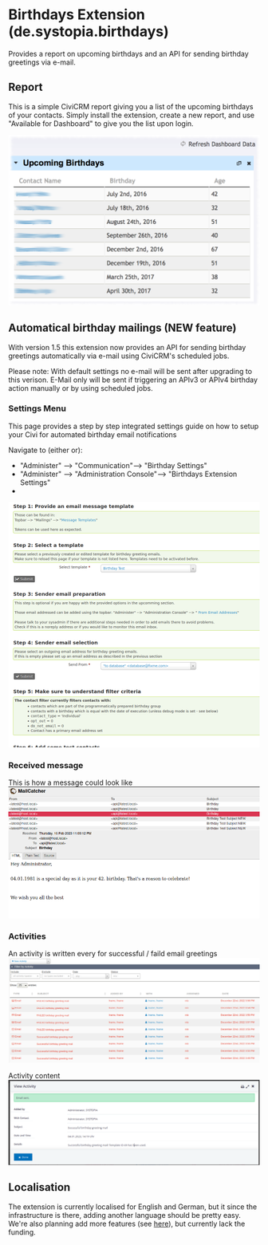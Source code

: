 # Birthdays Extension (de.systopia.birthdays)
Provides a report on upcoming birthdays and an API for sending 
birthday greetings via e-mail.

## Report
This is a simple CiviCRM report giving you a list of the upcoming birthdays of
your contacts. Simply install the extension, create a new report, and use
"Available for Dashboard" to give you the list upon login.

![image](/docs/images/birthday_report.png)

## Automatical birthday mailings (NEW feature)
With version 1.5 this extension now provides an API for sending 
birthday greetings automatically via e-mail using CiviCRM's scheduled jobs.

Please note: With default settings no e-mail will be sent after upgrading 
to this verison. E-Mail only will be sent if triggering an APIv3 or APIv4
birthday action manually or by using scheduled jobs.

### Settings Menu
This page provides a step by step integrated settings guide on how to setup
your Civi for automated birthday email notifications

Navigate to (either or):
- "Administer" --> "Communication"--> "Birthday Settings"
- "Administer" --> "Administration Console"--> "Birthdays Extension Settings"
- 
![image](/docs/images/birthday_settings.png)

### Received message
This is how a message could look like
![image](/docs/images/birthday_inbox.png)

### Activities
An activity is written every for successful / faild email greetings
![image](/docs/images/birthday_activities.png)

Activity content
![image](/docs/images/birthday_acitivty.png)


## Localisation

The extension is currently localised for English and German, but it since the
infrastructure is there, adding another language should be pretty easy. We're
also planning add more features (see
[here](https://github.com/systopia/de.systopia.birthdays/issues)), but currently
lack the funding.
